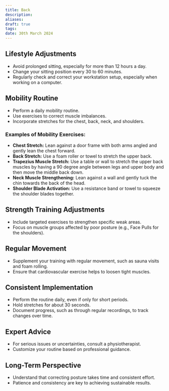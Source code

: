 ```yaml
---
title: Back
description: 
aliases: 
draft: true
tags: 
date: 30th March 2024
---
```

## Lifestyle Adjustments

- Avoid prolonged sitting, especially for more than 12 hours a day.
- Change your sitting position every 30 to 60 minutes.
- Regularly check and correct your workstation setup, especially when working on a computer.

## Mobility Routine

- Perform a daily mobility routine.
- Use exercises to correct muscle imbalances.
- Incorporate stretches for the chest, back, neck, and shoulders.

### Examples of Mobility Exercises:

- **Chest Stretch:** Lean against a door frame with both arms angled and gently lean the chest forward.
- **Back Stretch:** Use a foam roller or towel to stretch the upper back.
- **Trapezius Muscle Stretch:** Use a table or wall to stretch the upper back muscles by having a 90 degree angle between legs and upper body and then move the middle back down.
- **Neck Muscle Strengthening:** Lean against a wall and gently tuck the chin towards the back of the head.
- **Shoulder Blade Activation:** Use a resistance band or towel to squeeze the shoulder blades together.

## Strength Training Adjustments

- Include targeted exercises to strengthen specific weak areas.
- Focus on muscle groups affected by poor posture (e.g., Face Pulls for the shoulders).

## Regular Movement

- Supplement your training with regular movement, such as sauna visits and foam rolling.
- Ensure that cardiovascular exercise helps to loosen tight muscles.

## Consistent Implementation

- Perform the routine daily, even if only for short periods.
- Hold stretches for about 30 seconds.
- Document progress, such as through regular recordings, to track changes over time.

## Expert Advice

- For serious issues or uncertainties, consult a physiotherapist.
- Customize your routine based on professional guidance.

## Long-Term Perspective

- Understand that correcting posture takes time and consistent effort.
- Patience and consistency are key to achieving sustainable results.